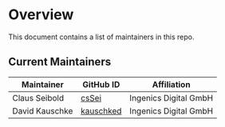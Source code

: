 # Overview

This document contains a list of maintainers in this repo.

## Current Maintainers

| Maintainer     | GitHub ID                                 | Affiliation           |
| -------------- | ----------------------------------------- | --------------------- |
| Claus Seibold  | [csSei](https://github.com/csSei)         | Ingenics Digital GmbH |
| David Kauschke | [kauschked](https://github.com/kauschked) | Ingenics Digital GmbH |
